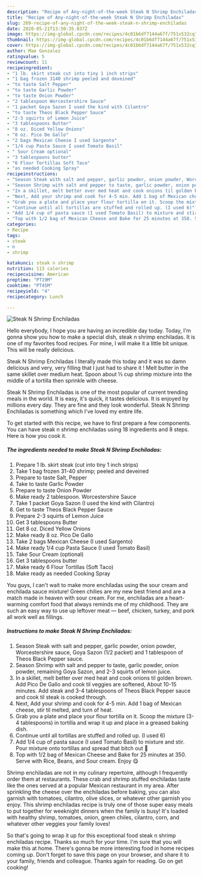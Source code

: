 ```yaml
---
description: "Recipe of Any-night-of-the-week Steak N Shrimp Enchiladas"
title: "Recipe of Any-night-of-the-week Steak N Shrimp Enchiladas"
slug: 269-recipe-of-any-night-of-the-week-steak-n-shrimp-enchiladas
date: 2020-05-21T13:50:35.037Z
image: https://img-global.cpcdn.com/recipes/4c01b6df7144a67f/751x532cq70/steak-n-shrimp-enchiladas-recipe-main-photo.jpg
thumbnail: https://img-global.cpcdn.com/recipes/4c01b6df7144a67f/751x532cq70/steak-n-shrimp-enchiladas-recipe-main-photo.jpg
cover: https://img-global.cpcdn.com/recipes/4c01b6df7144a67f/751x532cq70/steak-n-shrimp-enchiladas-recipe-main-photo.jpg
author: Mae Gonzalez
ratingvalue: 5
reviewcount: 11
recipeingredient:
- "1 lb. skirt steak cut into tiny 1 inch strips"
- "1 bag frozen 3140 shrimp peeled and deveined"
- "to taste Salt Pepper"
- "to taste Garlic Powder"
- "to taste Onion Powder"
- "2 tablespoon Worcestershire Sauce"
- "1 packet Goya Sazon I used the kind with Cilantro"
- "to taste Theos Black Pepper Sauce"
- "2-3 squirts of Lemon Juice"
- "3 tablespoons Butter"
- "8 oz. Diced Yellow Onions"
- "8 oz. Pico De Gallo"
- "2 bags Mexican Cheese I used Sargento"
- "1/4 cup Pasta Sauce I used Tomato Basil"
- " Sour Cream optional"
- "3 tablespoons butter"
- "6 Flour Tortillas Soft Taco"
- "as needed Cooking Spray"
recipeinstructions:
- "Season Steak with salt and pepper, garlic powder, onion powder, Worcestershire sauce, Goya Sazon (1/2 packet) and 1 tablespoon of Theos Black Pepper sauce."
- "Season Shrimp with salt and pepper to taste, garlic powder, onion powder, remaining Goya Sazon, and 2-3 squirts of lemon juice."
- "In a skillet, melt better over med heat and cook onions til golden brown. Add Pico De Gallo and cook til veggies are softened, About 10-15 minutes. Add steak and 3-4 tablespoons of Theos Black Pepper sauce and cook til steak is cooked through."
- "Next, Add your shrimp and cook for 4-5 min. Add 1 bag of Mexican cheese, stir til melted, and turn of heat."
- "Grab you a plate and place your flour tortilla on it. Scoop the mixture (3-4 tablespoons) in tortilla and wrap it up and place in a greased baking dish."
- "Continue until all tortillas are stuffed and rolled up. (I used 6)"
- "Add 1/4 cup of pasta sauce (I used Tomato Basil) to mixture and stir. Pour mixture onto tortillas and spread that bitch out 🤣"
- "Top with 1/2 bag of Mexican Cheese and Bake for 25 minutes at 350. Serve with Rice, Beans, and Sour cream. Enjoy 😋"
categories:
- Recipe
tags:
- steak
- n
- shrimp

katakunci: steak n shrimp 
nutrition: 113 calories
recipecuisine: American
preptime: "PT19M"
cooktime: "PT45M"
recipeyield: "4"
recipecategory: Lunch

---
```



![Steak N Shrimp Enchiladas](https://img-global.cpcdn.com/recipes/4c01b6df7144a67f/751x532cq70/steak-n-shrimp-enchiladas-recipe-main-photo.jpg)

Hello everybody, I hope you are having an incredible day today. Today, I'm gonna show you how to make a special dish, steak n shrimp enchiladas. It is one of my favorites food recipes. For mine, I will make it a little bit unique. This will be really delicious.

Steak N Shrimp Enchiladas I literally made this today and it was so damn delicious and very, very filling that I just had to share it ! Melt butter in the same skillet over medium heat. Spoon about ⅓ cup shrimp mixture into the middle of a tortilla then sprinkle with cheese.

Steak N Shrimp Enchiladas is one of the most popular of current trending meals in the world. It is easy, it's quick, it tastes delicious. It is enjoyed by millions every day. They are fine and they look wonderful. Steak N Shrimp Enchiladas is something which I've loved my entire life.


To get started with this recipe, we have to first prepare a few components. You can have steak n shrimp enchiladas using 18 ingredients and 8 steps. Here is how you cook it.

<!--inarticleads1-->

##### The ingredients needed to make Steak N Shrimp Enchiladas:

1. Prepare 1 lb. skirt steak (cut into tiny 1 inch strips)
1. Take 1 bag frozen 31-40 shrimp; peeled and deveined
1. Prepare to taste Salt, Pepper
1. Take to taste Garlic Powder
1. Prepare to taste Onion Powder
1. Make ready 2 tablespoon. Worcestershire Sauce
1. Take 1 packet Goya Sazon (I used the kind with Cilantro)
1. Get to taste Theos Black Pepper Sauce
1. Prepare 2-3 squirts of Lemon Juice
1. Get 3 tablespoons Butter
1. Get 8 oz. Diced Yellow Onions
1. Make ready 8 oz. Pico De Gallo
1. Take 2 bags Mexican Cheese (I used Sargento)
1. Make ready 1/4 cup Pasta Sauce (I used Tomato Basil)
1. Take  Sour Cream (optional)
1. Get 3 tablespoons butter
1. Make ready 6 Flour Tortillas (Soft Taco)
1. Make ready as needed Cooking Spray


You guys, I can&#39;t wait to make more enchiladas using the sour cream and enchilada sauce mixture! Green chilies are my new best friend and are a match made in heaven with sour cream. For me, enchiladas are a heart-warming comfort food that always reminds me of my childhood. They are such an easy way to use up leftover meat — beef, chicken, turkey, and pork all work well as fillings. 

<!--inarticleads2-->

##### Instructions to make Steak N Shrimp Enchiladas:

1. Season Steak with salt and pepper, garlic powder, onion powder, Worcestershire sauce, Goya Sazon (1/2 packet) and 1 tablespoon of Theos Black Pepper sauce.
1. Season Shrimp with salt and pepper to taste, garlic powder, onion powder, remaining Goya Sazon, and 2-3 squirts of lemon juice.
1. In a skillet, melt better over med heat and cook onions til golden brown. Add Pico De Gallo and cook til veggies are softened, About 10-15 minutes. Add steak and 3-4 tablespoons of Theos Black Pepper sauce and cook til steak is cooked through.
1. Next, Add your shrimp and cook for 4-5 min. Add 1 bag of Mexican cheese, stir til melted, and turn of heat.
1. Grab you a plate and place your flour tortilla on it. Scoop the mixture (3-4 tablespoons) in tortilla and wrap it up and place in a greased baking dish.
1. Continue until all tortillas are stuffed and rolled up. (I used 6)
1. Add 1/4 cup of pasta sauce (I used Tomato Basil) to mixture and stir. Pour mixture onto tortillas and spread that bitch out 🤣
1. Top with 1/2 bag of Mexican Cheese and Bake for 25 minutes at 350. Serve with Rice, Beans, and Sour cream. Enjoy 😋


Shrimp enchiladas are not in my culinary repertoire, although I frequently order them at restaurants. These crab and shrimp stuffed enchiladas taste like the ones served at a popular Mexican restaurant in my area. After sprinkling the cheese over the enchiladas before baking, you can also garnish with tomatoes, cilantro, olive slices, or whatever other garnish you enjoy. This shrimp enchiladas recipe is truly one of those super easy meals to put together for weeknight dinners when the family is busy! It&#39;s loaded with healthy shrimp, tomatoes, onion, green chiles, cilantro, corn, and whatever other veggies your family loves! 

So that's going to wrap it up for this exceptional food steak n shrimp enchiladas recipe. Thanks so much for your time. I'm sure that you will make this at home. There's gonna be more interesting food in home recipes coming up. Don't forget to save this page on your browser, and share it to your family, friends and colleague. Thanks again for reading. Go on get cooking!
